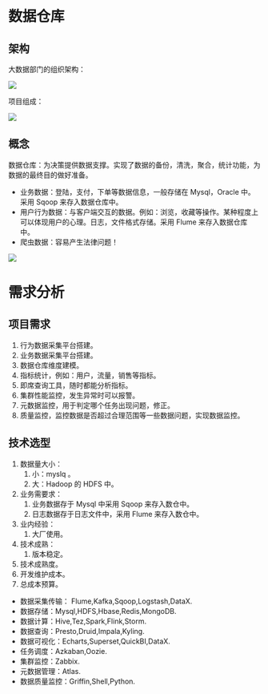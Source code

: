# 数据仓库

## 架构

大数据部门的组织架构：

![](https://gitee.com/weijiew/pic/raw/master/img/20201128232049.png)

项目组成：

![](https://gitee.com/weijiew/pic/raw/master/img/20201128232250.png)

## 概念

数据仓库：为决策提供数据支撑。实现了数据的备份，清洗，聚合，统计功能，为数据的最终目的做好准备。

* 业务数据：登陆，支付，下单等数据信息，一般存储在 Mysql，Oracle 中。采用 Sqoop 来存入数据仓库中。
* 用户行为数据：与客户端交互的数据。例如：浏览，收藏等操作。某种程度上可以体现用户的心理。日志，文件格式存储。采用 Flume 来存入数据仓库中。
* 爬虫数据：容易产生法律问题！

![](https://gitee.com/weijiew/pic/raw/master/img/20201128233233.png)

# 需求分析

## 项目需求

1. 行为数据采集平台搭建。
2. 业务数据采集平台搭建。
3. 数据仓库维度建模。
4. 指标统计，例如：用户，流量，销售等指标。
5. 即席查询工具，随时都能分析指标。
6. 集群性能监控，发生异常时可以报警。
7. 元数据监控，用于判定哪个任务出现问题，修正。
8. 质量监控，监控数据是否超过合理范围等一些数据问题，实现数据监控。

## 技术选型

1. 数据量大小：
   1. 小：myslq 。
   2. 大：Hadoop 的 HDFS 中。
2. 业务需要求：
   1. 业务数据存于 Mysql 中采用 Sqoop 来存入数仓中。
   2. 日志数据存于日志文件中，采用 Flume 来存入数仓中。
3. 业内经验：
   1. 大厂使用。
4. 技术成熟：
   1. 版本稳定。
5. 技术成熟度。
6. 开发维护成本。
7. 总成本预算。

* 数据采集传输： Flume,Kafka,Sqoop,Logstash,DataX.
* 数据存储：Mysql,HDFS,Hbase,Redis,MongoDB.
* 数据计算：Hive,Tez,Spark,Flink,Storm.
* 数据查询：Presto,Druid,Impala,Kyling.
* 数据可视化：Echarts,Superset,QuickBI,DataX.
* 任务调度：Azkaban,Oozie.
* 集群监控：Zabbix.
* 元数据管理：Atlas.
* 数据质量监控：Griffin,Shell,Python.
